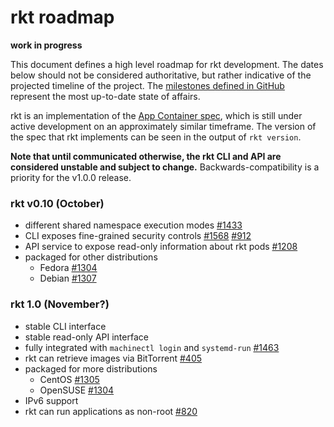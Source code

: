 # rkt roadmap

**work in progress**

This document defines a high level roadmap for rkt development.
The dates below should not be considered authoritative, but rather indicative of the projected timeline of the project.
The [milestones defined in GitHub](https://github.com/coreos/rkt/milestones) represent the most up-to-date state of affairs.

rkt is an implementation of the [App Container spec](https://github.com/appc/spec), which is still under active development on an approximately similar timeframe. 
The version of the spec that rkt implements can be seen in the output of `rkt version`.

**Note that until communicated otherwise, the rkt CLI and API are considered unstable and subject to change.**
Backwards-compatibility is a priority for the v1.0.0 release.

### rkt v0.10 (October)
- different shared namespace execution modes [#1433](https://github.com/coreos/rkt/issues/1433)
- CLI exposes fine-grained security controls [#1568](https://github.com/coreos/rkt/issues/#1568) [#912](https://github.com/coreos/rkt/issues/912)
- API service to expose read-only information about rkt pods [#1208](https://github.com/coreos/rkt/issues/1208)
- packaged for other distributions 
  - Fedora [#1304](https://github.com/coreos/rkt/issues/1304) 
  - Debian [#1307](https://github.com/coreos/rkt/issues/1307) 

### rkt 1.0 (November?)
- stable CLI interface
- stable read-only API interface
- fully integrated with `machinectl login` and `systemd-run` [#1463](https://github.com/coreos/rkt/issues/1463)
- rkt can retrieve images via BitTorrent [#405](https://github.com/coreos/rkt/issues/405)
- packaged for more distributions
  - CentOS [#1305](https://github.com/coreos/rkt/issues/1305) 
  - OpenSUSE [#1304](https://github.com/coreos/rkt/issues/1308) 
- IPv6 support
- rkt can run applications as non-root [#820](https://github.com/coreos/rkt/issues/820)
